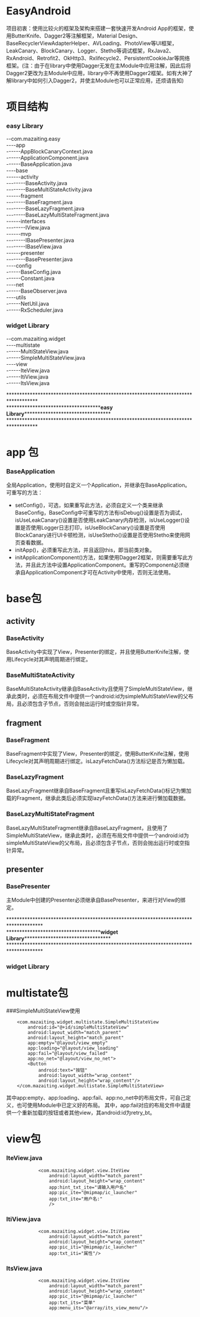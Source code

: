 # EasyAndroid
项目初衷：使用比较火的框架及架构来搭建一套快速开发Android App的框架，使用ButterKnife、Dagger2等注解框架，Material Design、BaseRecyclerViewAdapterHelper、AVLoading、PhotoView等UI框架，LeakCanary、BlockCanary、Logger、Stetho等调试框架，RxJava2、RxAndroid、Retrofit2、OkHttp3、Rxlifecycle2、PersistentCookieJar等网络框架。(注：由于在library中使用Dagger无发在主Module中应用注解，因此后将Dagger2更改为主Module中应用，library中不再使用Dagger2框架。如有大神了解library中如何引入Dagger2，并使主Module也可以正常应用，还烦请告知)

# 项目结构
### easy Library
--com.mazaiting.easy<Br/>
	----app<Br/>
		------AppBlockCanaryContext.java<Br/>
		------ApplicationComponent.java<Br/>
		------BaseApplication.java<Br/>
	----base<Br/>
		------activity<Br/>
			--------BaseActivity.java<Br/>
			--------BaseMultiStateActivity.java<Br/>
		------fragment<Br/>
			--------BaseFragment.java<Br/>
			--------BaseLazyFragment.java<Br/>
			--------BaseLazyMultiStateFragment.java<Br/>
		------interfaces<Br/>
			--------IView.java<Br/>
		------mvp<Br/>
			--------IBasePresenter.java<Br/>
			--------IBaseView.java<Br/>
		------presenter<Br/>
			--------BasePresenter.java<Br/>
	----config<Br/>
		------BaseConfig.java<Br/>
		------Constant.java<Br/>
	----net<Br/>
		------BaseObserver.java<Br/>
	----utils<Br/>
		------NetUtil.java<Br/>
		------RxScheduler.java<Br/>

### widget Library<Br/>
--com.mazaiting.widget<Br/>
	----multistate<Br/>
		------MultiStateView.java<Br/>
		------SimpleMultiStateView.java<Br/>
	----view<Br/>
		------IteView.java<Br/>
		------ItiView.java<Br/>
		------ItsView.java<Br/>

***********************************************************************************<Br/>
\*\*\*\*\*\*\*\*\*\*\*\*\*\*\*\*\*\*\*\*\*\*\*\*\*\*\*\*\*\*\*\*\*\*\*\***easy Library**\*\*\*\*\*\*\*\*\*\*\*\*\*\*\*\*\*\*\*\*\*\*\*\*\*\*\*\*\*\*\*\*\*<Br/>
***********************************************************************************<Br/>

# app 包<Br/>
### BaseApplication<Br/>
全局Application，使用时自定义一个Application，并继承在BaseApplication。可重写的方法：
- setConfig()，可选，如果重写此方法，必须自定义一个类来继承BaseConfig，BaseConfig中可重写的方法有isDebug()设置是否为调试，isUseLeakCanary()设置是否使用LeakCanary内存检测，isUseLogger()设置是否使用Logger日志打印，isUseBlockCanary()设置是否使用BlockCanary进行UI卡顿检测，isUseStetho()设置是否使用Stetho来使用网页查看数据。
- initApp()，必须重写此方法，并且返回this，即当前类对象。
- initApplicationComponent()方法，如果使用Dagger2框架，则需要重写此方法，并且此方法中设置ApplicationComponent。重写的Component必须继承自ApplicationComponent才可在Activity中使用，否则无法使用。

# base包<Br/>
## activity<Br/>
### BaseActivity<Br/>
BaseActivity中实现了View，Presenter的绑定，并且使用ButterKnife注解，使用Lifecycle对其声明周期进行绑定。
### BaseMultiStateActivity<Br/>
BaseMultiStateActivity继承自BaseActivity且使用了SimpleMultiStateView，继承此类时，必须在布局文件中提供一个android:id为simpleMultiStateView的父布局，且必须包含子节点，否则会抛出运行时或空指针异常。
## fragment<Br/>
### BaseFragment<Br/>
BaseFragment中实现了View，Presenter的绑定，使用ButterKnife注解，使用Lifecycle对其声明周期进行绑定。isLazyFetchData()方法标记是否为懒加载。
### BaseLazyFragment<Br/>
BaseLazyFragment继承自BaseFragment且重写isLazyFetchData()标记为懒加载的Fragment，继承此类后必须实现lazyFetchData()方法来进行懒加载数据。
### BaseLazyMultiStateFragment<Br/>
BaseLazyMultiStateFragment继承自BaseLazyFragment，且使用了SimpleMultiStateView，继承此类时，必须在布局文件中提供一个android:id为simpleMultiStateView的父布局，且必须包含子节点，否则会抛出运行时或空指针异常。
## presenter<Br/>
### BasePresenter<Br/>
主Module中创建的Presenter必须继承自BasePresenter，来进行对View的绑定。

*************************************************************************************<Br/>
\*\*\*\*\*\*\*\*\*\*\*\*\*\*\*\*\*\*\*\*\*\*\*\*\*\*\*\*\*\*\*\*\*\*\*\***widget Library**\*\*\*\*\*\*\*\*\*\*\*\*\*\*\*\*\*\*\*\*\*\*\*\*\*\*\*\*\*\*\*\*\*<Br/>
*************************************************************************************<Br/>
### widget Library<Br/>
# multistate包<Br/>
###SimpleMultiStateView使用<Br/>
```
    <com.mazaiting.widget.multistate.SimpleMultiStateView
        android:id="@+id/simpleMultiStateView"
        android:layout_width="match_parent"
        android:layout_height="match_parent"
        app:empty="@layout/view_empty"
        app:loading="@layout/view_loading"
        app:fail="@layout/view_failed"
        app:no_net="@layout/view_no_net">
        <Button
            android:text="按钮"
            android:layout_width="wrap_content"
            android:layout_height="wrap_content"/>
    </com.mazaiting.widget.multistate.SimpleMultiStateView>
```
其中app:empty、app:loading、app:fail、app:no_net中的布局文件，可自己定义，也可使用Module中已定义好的布局。
其中，app:fail对应的布局文件中请提供一个重新加载的按钮或者其他view，其android:id为retry_bt。
# view包<Br/>
### IteView.java<Br/>
```
            <com.mazaiting.widget.view.IteView
                android:layout_width="match_parent"
                android:layout_height="wrap_content"
                app:hint_txt_ite="请输入用户名"
                app:pic_ite="@mipmap/ic_launcher"
                app:txt_ite="用户名:"
                />
```
### ItiView.java<Br/>
```
            <com.mazaiting.widget.view.ItiView
                android:layout_width="match_parent"
                android:layout_height="wrap_content"
                app:pic_iti="@mipmap/ic_launcher"
                app:txt_iti="属性"/>
```
### ItsView.java<Br/>
```
            <com.mazaiting.widget.view.ItsView
                android:layout_width="match_parent"
                android:layout_height="wrap_content"
                app:pic_its="@mipmap/ic_launcher"
                app:txt_its="菜单"
                app:menu_its="@array/its_view_menu"/>
```
